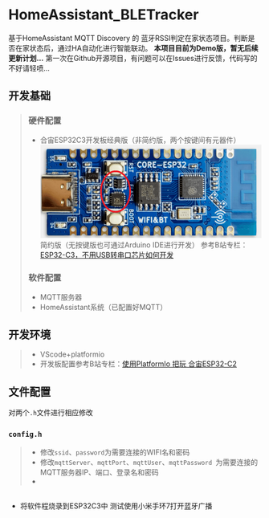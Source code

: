 # HomeAssistant_BLETracker
基于HomeAssistant MQTT Discovery 的 蓝牙RSSI判定在家状态项目。判断是否在家状态后，通过HA自动化进行智能联动。
__本项目目前为Demo版，暂无后续更新计划...__
第一次在Github开源项目，有问题可以在Issues进行反馈，代码写的不好请轻喷...

## 开发基础
> ### 硬件配置
> * 合宙ESP32C3开发板经典版（非简约版，两个按键间有元器件）
> ![image](img/1.png)  
> 简约版（无按键版也可通过Arduino IDE进行开发）
> 参考B站专栏：[ESP32-C3，不用USB转串口芯片如何开发](https://www.bilibili.com/read/cv13107494)
> ### 软件配置
> * MQTT服务器
> * HomeAssistant系统（已配置好MQTT）

## 开发环境
> * VScode+platformio
> * 开发板配置参考B站专栏：[使用PlatformIo 把玩 合宙ESP32-C2](https://www.bilibili.com/read/cv16215201)

## 文件配置
对两个`.h`文件进行相应修改
### `config.h`
> * 修改`ssid`、`password`为需要连接的WIFI名和密码
> * 修改`mqttServer`、`mqttPort`、`mqttUser`、`mqttPassword `为需要连接的MQTT服务器IP、端口、登录名和密码  
> * 
##
* 将软件程烧录到ESP32C3中
测试使用小米手环7打开蓝牙广播
